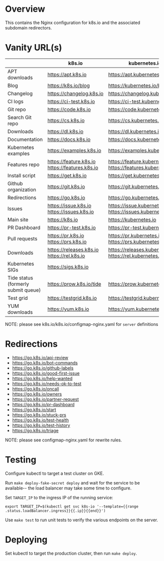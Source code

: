 Overview
====
This contains the Nginx configuration for k8s.io and the associated subdomain
redirectors.

Vanity URL(s)
====

|  | k8s.io | kubernetes.io |
| --- | --- | --- |
| APT downloads| https://apt.k8s.io | https://apt.kubernetes.io |
| Blog | https://k8s.io/blog | https://kubernetes.io/blog |
| Changelog | https://changelog.k8s.io | https://changelog.kubernetes.io |
| CI logs | https://ci-test.k8s.io | https://ci-test.kubernetes.io |
| Git repo | https://code.k8s.io | https://code.kubernetes.io |
| Search Git repo | https://cs.k8s.io | https://cs.kubernetes.io |
| Downloads | https://dl.k8s.io | https://dl.kubernetes.io |
| Documentation | https://docs.k8s.io | https://docs.kubernetes.io |
| Kubernetes examples | https://examples.k8s.io | https://examples.kubernetes.io |
| Features repo | https://feature.k8s.io <br> https://features.k8s.io |  https://feature.kubernetes.io <br> https://features.kubernetes.io |
| Install script | https://get.k8s.io | https://get.kubernetes.io |
| Github organization| https://git.k8s.io | https://git.kubernetes.io |
| Redirections | https://go.k8s.io | https://go.kubernetes.io |
| Issues | https://issue.k8s.io <br> https://issues.k8s.io | https://issue.kubernetes.io <br> https://issues.kubernetes.io |
| Main site | https://k8s.io | https://kubernetes.io |
| PR Dashboard | https://pr-test.k8s.io | https://pr-test.kubernetes.io |
| Pull requests | https://pr.k8s.io <br> https://prs.k8s.io | https://pr.kubernetes.io <br> https://prs.kubernetes.io |
| Downloads | https://releases.k8s.io <br> https://rel.k8s.io | https://releases.kubernetes.io <br> https://rel.kubernetes.io |
| Kubernetes SIGs | https://sigs.k8s.io | |
| Tide status (formerly submit queue) | https://prow.k8s.io/tide | https://prow.kubernetes.io/tide |
| Test grid | https://testgrid.k8s.io | https://testgrid.kubernetes.io |
| YUM downloads | https://yum.k8s.io | https://yum.kubernetes.io |

NOTE: please see k8s.io/k8s.io/configmap-nginx.yaml for `server` definitions

Redirections
====
- https://go.k8s.io/api-review
- https://go.k8s.io/bot-commands
- https://go.k8s.io/github-labels
- https://go.k8s.io/good-first-issue
- https://go.k8s.io/help-wanted
- https://go.k8s.io/needs-ok-to-test
- https://go.k8s.io/oncall
- https://go.k8s.io/owners
- https://go.k8s.io/partner-request
- https://go.k8s.io/pr-dashboard
- https://go.k8s.io/start
- https://go.k8s.io/stuck-prs
- https://go.k8s.io/test-health
- https://go.k8s.io/test-history
- https://go.k8s.io/triage

NOTE: please see configmap-nginx.yaml for rewrite rules.

Testing
====
Configure kubectl to target a test cluster on GKE.

Run `make deploy-fake-secret deploy` and wait for the service to be available--
the load balancer may take some time to configure.

Set `TARGET_IP` to the ingress IP of the running service:

    export TARGET_IP=$(kubectl get svc k8s-io '--template={{range .status.loadBalancer.ingress}}{{.ip}}{{end}}')

Use `make test` to run unit tests to verify the various endpoints on the server.

Deploying
===
Set kubectl to target the production cluster, then run `make deploy`.
